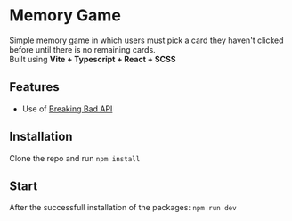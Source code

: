# Memory Game

Simple memory game in which users must pick a card they haven't clicked before until there is no remaining cards.  
Built using **Vite + Typescript + React + SCSS**

## Features

- Use of [Breaking Bad API](https://breakingbadapi.com/)

## Installation

Clone the repo and run `npm install`

## Start

After the successfull installation of the packages: `npm run dev`
